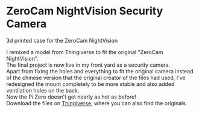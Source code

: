 # ZeroCam NightVision Security Camera
3d printed case for the ZeroCam NightVision

I remixed a model from Thingiverse to fit the original "ZeroCam NightVision".  
The final project is now live in my front yard as a security camera.  
Apart from fixing the holes and everything to fit the original camera instead of the chinese version that the original creator of the files had used, I've redesigned the mount completely to be more stable and also added ventilation holes on the back.  
Now the Pi Zero doesn't get nearly as hot as before!  
Download the files on [Thingiverse](https://www.thingiverse.com/thing:2908211), where you can also find the originals.
